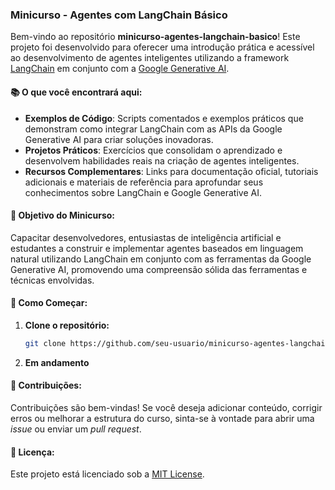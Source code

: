 ### Minicurso - Agentes com LangChain Básico

Bem-vindo ao repositório **minicurso-agentes-langchain-basico**! Este projeto foi desenvolvido para oferecer uma introdução prática e acessível ao desenvolvimento de agentes inteligentes utilizando a framework [LangChain](https://langchain.com/) em conjunto com a [Google Generative AI](https://ai.google/).

#### 📚 O que você encontrará aqui:

- **Exemplos de Código**: Scripts comentados e exemplos práticos que demonstram como integrar LangChain com as APIs da Google Generative AI para criar soluções inovadoras.
- **Projetos Práticos**: Exercícios que consolidam o aprendizado e desenvolvem habilidades reais na criação de agentes inteligentes.
- **Recursos Complementares**: Links para documentação oficial, tutoriais adicionais e materiais de referência para aprofundar seus conhecimentos sobre LangChain e Google Generative AI.

#### 🎯 Objetivo do Minicurso:

Capacitar desenvolvedores, entusiastas de inteligência artificial e estudantes a construir e implementar agentes baseados em linguagem natural utilizando LangChain em conjunto com as ferramentas da Google Generative AI, promovendo uma compreensão sólida das ferramentas e técnicas envolvidas.

#### 🚀 Como Começar:

1. **Clone o repositório:**
   ```bash
   git clone https://github.com/seu-usuario/minicurso-agentes-langchain-basico.git
   ```
2. **Em andamento**

#### 🤝 Contribuições:

Contribuições são bem-vindas! Se você deseja adicionar conteúdo, corrigir erros ou melhorar a estrutura do curso, sinta-se à vontade para abrir uma _issue_ ou enviar um _pull request_.

#### 📄 Licença:

Este projeto está licenciado sob a [MIT License](LICENSE).
